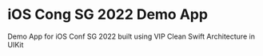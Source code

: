 # iOS Cong SG 2022 Demo App
Demo App for iOS Conf SG 2022 built using VIP Clean Swift Architecture in UIKit
